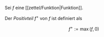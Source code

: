 Sei $f$ eine [[zettel/Funktion|Funktion]].

Der *Positivteil* $f^+$ von $f$ ist definiert als

$$
	f^+ := \max(f, 0)
$$